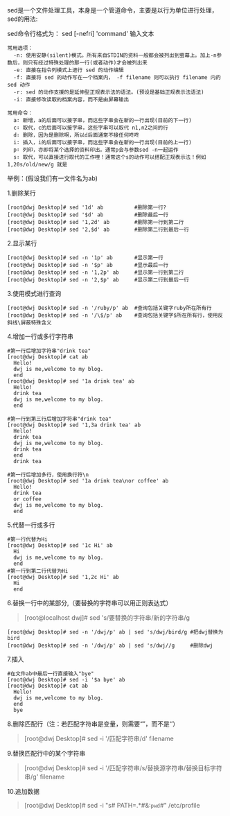 sed是一个文件处理工具，本身是一个管道命令，主要是以行为单位进行处理，sed的用法:

sed命令行格式为： sed [-nefri] 'command' 输入文本
```
常用选项：
  -n: 使用安静(silent)模式。所有来自STDIN的资料一般都会被列出到萤幕上。加上-n参数后，则只有经过特殊处理的那一行(或者动作)才会被列出来
  -e: 直接在指令列模式上进行 sed 的动作编辑
  -f: 直接将 sed 的动作写在一个档案内， -f filename 则可以执行 filename 内的sed 动作
  -r: sed 的动作支援的是延伸型正规表示法的语法。(预设是基础正规表示法语法)
  -i: 直接修改读取的档案内容，而不是由屏幕输出

常用命令：
  a∶ 新增，a的后面可以接字串，而这些字串会在新的一行出现(目前的下一行)
  c∶ 取代，c的后面可以接字串，这些字串可以取代 n1,n2之间的行
  d∶ 删除，因为是删除啊，所以d后面通常不接任何咚咚
  i∶ 插入，i的后面可以接字串，而这些字串会在新的一行出现(目前的上一行)
  p∶ 列印，亦即将某个选择的资料印出。通常p会与参数sed -n一起运作
  s∶ 取代，可以直接进行取代的工作哩！通常这个s的动作可以搭配正规表示法！例如 1,20s/old/new/g 就是
```
举例：(假设我们有一文件名为ab)

1.删除某行
```
[root@dwj Desktop]# sed '1d' ab          #删除第一行?
[root@dwj Desktop]# sed '$d' ab          #删除最后一行
[root@dwj Desktop]# sed '1,2d' ab        #删除第一行到第二行
[root@dwj Desktop]# sed '2,$d' ab        #删除第二行到最后一行
```
2.显示某行
```
[root@dwj Desktop]# sed -n '1p' ab       #显示第一行
[root@dwj Desktop]# sed -n '$p' ab       #显示最后一行
[root@dwj Desktop]# sed -n '1,2p' ab     #显示第一行到第二行
[root@dwj Desktop]# sed -n '2,$p' ab     #显示第二行到最后一行
```
3.使用模式进行查询
```
[root@dwj Desktop]# sed -n '/ruby/p' ab  #查询包括关键字ruby所在所有行
[root@dwj Desktop]# sed -n '/\$/p' ab    #查询包括关键字$所在所有行，使用反斜线\屏蔽特殊含义
```
4.增加一行或多行字符串
```
#第一行后增加字符串"drink tea"
[root@dwj Desktop]# cat ab
  Hello!
  dwj is me,welcome to my blog.
  end
[root@dwj Desktop]# sed '1a drink tea' ab
  Hello!
  drink tea
  dwj is me,welcome to my blog.
  end

#第一行到第三行后增加字符串"drink tea"
[root@dwj Desktop]# sed '1,3a drink tea' ab
  Hello!
  drink tea
  dwj is me,welcome to my blog.
  drink tea
  end
  drink tea

#第一行后增加多行，使用换行符\n
[root@dwj Desktop]# sed '1a drink tea\nor coffee' ab
  Hello!
  drink tea
  or coffee
  dwj is me,welcome to my blog.
  end
```
5.代替一行或多行
```
#第一行代替为Hi
[root@dwj Desktop]# sed '1c Hi' ab
  Hi
  dwj is me,welcome to my blog.
  end
#第一行到第二行代替为Hi
[root@dwj Desktop]# sed '1,2c Hi' ab
  Hi
  end
```
6.替换一行中的某部分,（要替换的字符串可以用正则表达式）
>[root@localhost dwj]# sed 's/要替换的字符串/新的字符串/g

```
[root@dwj Desktop]# sed -n '/dwj/p' ab | sed 's/dwj/bird/g #把dwj替换为bird
[root@dwj Desktop]# sed -n '/dwj/p' ab | sed 's/dwj//g     #删除dwj
```
7.插入
```
#在文件ab中最后一行直接输入"bye"
[root@dwj Desktop]# sed -i '$a bye' ab
[root@dwj Desktop]# cat ab
  Hello!
  dwj is me,welcome to my blog.
  end
  bye
```
8.删除匹配行（注：若匹配字符串是变量，则需要“”，而不是‘’）
>[root@dwj Desktop]# sed -i '/匹配字符串/d' filename

9.替换匹配行中的某个字符串
>[root@dwj Desktop]# sed -i '/匹配字符串/s/替换源字符串/替换目标字符串/g' filename

10.追加数据
>[root@dwj Desktop]# sed -i "s# PATH=.*#&:`pwd`#" /etc/profile
